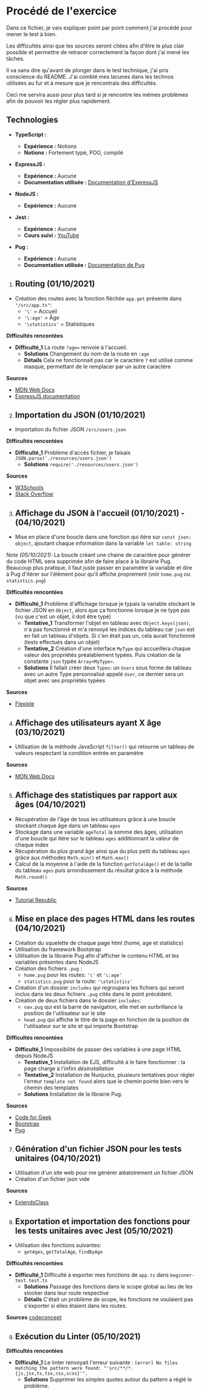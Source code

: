 # Procédé de l'exercice
Dans ce fichier, je vais expliquer point par point comment j'ai procédé pour mener le test à bien.

Les difficultés ainsi que les sources seront citées afin d'être le plus clair possible et permettre de retracer correctement la façon dont j'ai mené les tâches.

Il va sans dire qu'avant de plonger dans le test technique, j'ai pris conscience du README. J'ai comblé mes lacunes dans les technos utilisées au fur et à mesure que je rencontrais des difficultés.

Ceci me servira aussi pour plus tard si je rencontre les mêmes problèmes afin de pouvoir les régler plus rapidement.

## Technologies

- **TypeScript :**
    - **Expérience :** Notions
    - **Notions :** Fortement typé, POO, compilé

- **ExpressJS :**
    - **Expérience :** Aucune
    - **Documentation utilisée :** [Documentation d'ExpressJS](https://expressjs.com/fr/starter/basic-routing.html)

- **NodeJS :**
    - **Expérience :** Aucune

- **Jest :**
    - **Expérience :** Aucune
    - **Cours suivi :** [YouTube](https://youtu.be/8l-5pjZAxEY)

- **Pug :**
    - **Expérience :** Aucune
    - **Documentation utilisée :** [Documentation de Pug](https://pugjs.org/api/getting-started.html)



1. ## Routing (01/10/2021)

- Création des routes avec la fonction fléchée `app.get` présente dans `"/src/app.ts"`:
    - `'\'` = Accueil
    - `'\:age'` = Âge
    - `'\statistics'` = Statistiques

**Difficultés rencontées**
- **Difficulté_1** La route `?age=` renvoie à l'accueil.
    - **Solutions** Changement du nom de la route en `:age`
    - **Détails** Cela ne fonctionnait pas car le caractère `?` est utilisé comme masque, permettant de le remplacer par un autre caractère

**Sources**
- [MDN Web Docs](https://developer.mozilla.org/en-US/docs/Learn/Server-side/Express_Nodejs/routes)
- [ExpressJS documentation](https://expressjs.com/fr/starter/basic-routing.html)


2. ## Importation du JSON (01/10/2021)

- Importation du fichier JSON `/src/users.json`

**Difficultés rencontées**
- **Difficulté_1** Problème d'accès fichier, je faisais `JSON.parse('./resources/users.json')`
    - **Solutions** `require('./resources/users.json')`

**Sources**
- [W3Schools](https://www.w3schools.com/js/js_json_parse.asp)
- [Stack Overflow](https://stackoverflow.com/a/45035939)


3. ## Affichage du JSON à l'accueil (01/10/2021) - (04/10/2021)

- Mise en place d'une boucle dans une fonction qui itère sur `const json: object`, ajoutant chaque information dans la variable `let table: string`

*Note (05/10/2021):* La boucle créant une chaine de caractère pour générer du code HTML sera supprimée afin de faire place à la librairie Pug. Beaucoup plus pratique, il faut juste passer en paramètre la variable et dire à Pug d'itérer sur l'élément pour qu'il affiche proprement (voir `home.pug` ou `statistics.pug`)

**Difficultés rencontées**
- **Difficulté_1** Problème d'affichage lorsque je typais la variable stockant le fichier JSON en `Object`, alors que ça fonctionne lorsque je ne type pas (vu que c'est un objet, il doit être typé)
    - **Tentative_1** Transformer l'objet en tableau avec `Object.keys(json)`, n'a pas fonctionné et m'a renvoyé les indices du tableau car `json` est en fait un tableau d'objets. Si c'en était pas un, cela aurait fonctionné (tests effectués dans un objet)
    - **Tentative_2** Création d'une interface `MyType` qui accueillera chaque valeur des propriétés préalablement typées. Puis création de la constante `json` typée `Array<MyType>`. 
    - **Solutions** Il fallait créer deux `Types`: un `Users` sous forme de tableau avec un autre Type personnalisé appelé `User`, ce dernier sera un objet avec ses propriétés typées

**Sources**
- [Flexiple](https://flexiple.com/loop-through-object-javascript/)


4. ## Affichage des utilisateurs ayant X âge (03/10/2021)

- Utilisation de la méthode JavaScript `filter()` qui retourne un tableau de valeurs respectant la condition entrée en paramètre

**Sources**
- [MDN Web Docs](https://developer.mozilla.org/fr/docs/Web/JavaScript/Reference/Global_Objects/Array/filter)


5. ## Affichage des statistiques par rapport aux âges (04/10/2021)

- Récupération de l'âge de tous les utilisateurs grâce à une boucle stockant chaque âge dans un tableau `ages`
- Stockage dans une variable `ageTotal` la somme des âges, utilisation d'une boucle qui itère sur le tableau `ages` additionnant la valeur de chaque index
- Récupération du plus grand âge ainsi que du plus petit du tableau `ages` grâce aux méthodes `Math.min()` et `Math.max()`
- Calcul de la moyenne à l'aide de la fonction `getTotalAge()` et de la taille du tableau `ages` puis arrondissement du résultat grâce à la méthode `Math.round()`

**Sources**
- [Tutorial Republic](https://www.tutorialrepublic.com/faq/how-to-find-the-max-and-min-values-of-an-array-in-javascript.php)


6. ## Mise en place des pages HTML dans les routes (04/10/2021)

- Création du squelette de chaque page html (home, age et statistics)
- Utilisation du framework Bootstrap
- Utilisation de la librairie Pug afin d'afficher le contenu HTML et les variables présentes dans NodeJS
- Création des fichiers `.pug` :
    - `home.pug` pour les routes: `'\'` et `'\:age'`
    - `statistics.pug` pour la route: `'\statistics'`
- Création d'un dossier `includes` qui regroupera les fichiers qui seront inclus dans les deux fichiers `.pug` cités dans le point précédent.
- Création de deux fichiers dans le dossier `includes`: 
    - `nav.pug` qui est la barre de navigation, elle met en surbrillance la position de l'utilisateur sur le site
    - `head.pug` qui affiche le titre de la page en fonction de la position de l'utilisateur sur le site et qui importe Bootstrap

**Difficultés rencontées**
- **Difficulté_1** Impossibilité de passer des variables à une page HTML depuis NodeJS
    - **Tentative_1** Installation de EJS, difficulté à le faire fonctionner : la page charge à l'infini *désinstallation*
    - **Tentative_2** Installation de Nunjucks, plusieurs tentatives pour régler l'erreur `template not found` alors que le chemin pointe bien vers le chemin des templates 
    - **Solutions** Installation de la librairie Pug.

**Sources**
- [Code for Geek](https://codeforgeek.com/render-html-file-expressjs/)
- [Bootstrap](https://getbootstrap.com/docs/5.1/getting-started/introduction/)
- [Pug](https://pugjs.org/api/getting-started.html)


7. ## Génération d'un fichier JSON pour les tests unitaires (04/10/2021)

- Utilisation d'un site web pour me générer aléatoirement un fichier JSON
- Création d'un fichier json vide

**Sources**
- [ExtendsClass](https://extendsclass.com/json-generator.html)


8. ## Exportation et importation des fonctions pour les tests unitaires avec Jest (05/10/2021)

- Utilisation des fonctions suivantes:
    - `getAges`, `getTotalAge`, `findByAge` 

**Difficultés rencontées**
- **Difficulté_1** Difficulté à exporter mes fonctions de `app.ts` dans `beginner-test.test.ts`
    - **Solutions** Passage des fonctions dans le scope global au lieu de les stocker dans leur route respective
    - **Détails** C'était un problème de scope, les fonctions ne voulaient pas s'exporter si elles étaient dans les routes.

**Sources**
[codeconcept](https://youtu.be/8l-5pjZAxEY)


9. ## Exécution du Linter (05/10/2021)

**Difficultés rencontées**
- **Difficulté_1** Le linter renvoyait l'erreur suivante : `[error] No files matching the pattern were found: "'src/**/*.{js,jsx,ts,tsx,css,scss}'".`
    - **Solutions** Supprimer les simples quotes autour du pattern a réglé le problème.

